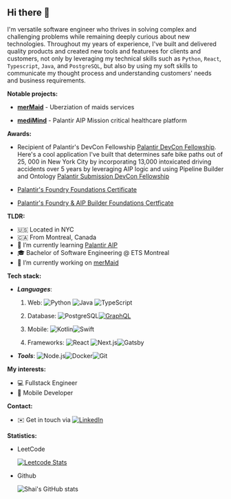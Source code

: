## Hi there 👋

I'm versatile software engineer who thrives in solving complex and challenging problems while remaining deeply curious about new technologies. Throughout my years of experience, I've built and delivered quality products and created new tools and featurees for clients and customers, not only by leveraging my technical skills such as `Python`, `React`, `Typescript`, `Java`, and `PostgreSQL`, but also by using my soft skills to communicate my thought process and understanding customers' needs and business requirements.

**Notable projects:**

- **[merMaid](https://github.com/ShaiBrin/mermaid)** - Uberziation of maids services

- **[mediMind](https://github.com/ShaiBrin/MediMind)** - Palantir AIP Mission critical healthcare platform


**Awards:**
- Recipient of Palantir's DevCon Fellowship [Palantir DevCon Fellowship](https://www.palantir.com/devcon/fellowship/).
  Here's a cool application I've built that determines safe bike paths out of 25, 000 in New York City by incorporating
  13,000 intoxicated driving accidents over 5 years by leveraging AIP logic and using Pipeline Builder and Ontology
  [Palantir Submission DevCon Fellowship](https://x.com/Frank_Lucas_08/status/1847370321692877007)

- [Palantir's Foundry Foundations Certificate](https://verify.skilljar.com/c/hcoeo9jqxz4k)
  
- [Palantir's Foundry & AIP Builder Foundations Certficate](https://verify.skilljar.com/c/7zdcwb9ofy95)
  
**TLDR:**
- 🇺🇸 Located in NYC
- 🇨🇦 From Montreal, Canada
- 🌱 I’m currently learning [Palantir AIP](https://build.palantir.com/)
- 🎓 Bachelor of Software Engineering @ ETS Montreal
- 🔭 I’m currently working on [merMaid](https://github.com/ShaiBrin/mermaid)
  
**Tech stack:**
- ***Languages***:
  1. Web: ![Python](https://img.shields.io/badge/Python-3776AB?logo=python&logoColor=white) ![Java](https://img.shields.io/badge/Java-007396?logo=java&logoColor=white) ![TypeScript](https://img.shields.io/badge/TypeScript-3178C6?logo=typescript&logoColor=white)
  2. Database: ![PostgreSQL](https://img.shields.io/badge/PostgreSQL-336791?logo=postgresql&logoColor=white)[![GraphQL](https://img.shields.io/badge/GraphQL-E10098?logo=graphql&logoColor=white)](https://graphql.org/)

  3. Mobile: ![Kotlin](https://img.shields.io/badge/Kotlin-7F52FF?logo=kotlin&logoColor=white)![Swift](https://img.shields.io/badge/Swift-FA7343?logo=swift&logoColor=white)
  4. Frameworks: ![React](https://img.shields.io/badge/React-61DAFB?logo=react&logoColor=black)
![Next.js](https://img.shields.io/badge/Next.js-000000?logo=next.js&logoColor=white)![Gatsby](https://img.shields.io/badge/Gatsby-663399?logo=gatsby&logoColor=white)
- ***Tools***: ![Node.js](https://img.shields.io/badge/Node.js-339933?logo=node.js&logoColor=white)![Docker](https://img.shields.io/badge/Docker-2496ED?logo=docker&logoColor=white)![Git](https://img.shields.io/badge/Git-F05032?logo=git&logoColor=white)

**My interests:**
- 💻 Fullstack Engineer
- 📱 Mobile Developer



**Contact:**
- ✉️ Get in touch via [![LinkedIn](https://img.shields.io/badge/LinkedIn-0077B5?logo=linkedin&logoColor=white)](https://www.linkedin.com/in/ishraq-sha/)


**Statistics:**
- LeetCode 
  
  [![Leetcode Stats](https://leetcard.jacoblin.cool/ShaiBrin?ext=heatmap)](https://leetcode.com/ShaiBrin)

- Github
  
  ![Shai's GitHub stats](https://github-readme-stats.vercel.app/api?username=shaibrin&show_icons=true&theme=radical)
